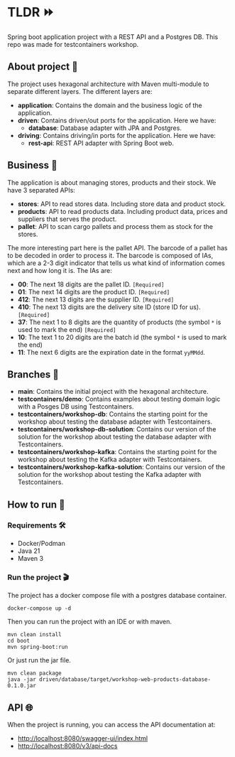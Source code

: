 # TLDR ⏩
Spring boot application project with a REST API and a Postgres DB. This repo was made for testcontainers workshop.

## About project 📝
The project uses hexagonal architecture with Maven multi-module to separate different layers. The different layers are:
- **application**: Contains the domain and the business logic of the application.
- **driven**: Contains driven/out ports for the application. Here we have:
  - **database**: Database adapter with JPA and Postgres.
- **driving**: Contains driving/in ports for the application. Here we have:
  - **rest-api**: REST API adapter with Spring Boot web.

## Business 💼
The application is about managing stores, products and their stock.
We have 3 separated APIs:
- **stores**: API to read stores data. Including store data and product stock.
- **products**: API to read products data. Including product data, prices and suppliers that serves the product.
- **pallet**: API to scan cargo pallets and process them as stock for the stores.

The more interesting part here is the pallet API. The barcode of a pallet has to be decoded in order to process it.
The barcode is composed of IAs, which are a 2-3 digit indicator that tells us what kind of information comes next and how long it is. The IAs are:
- **00**: The next 18 digits are the pallet ID. `[Required]`
- **01**: The next 14 digits are the product ID. `[Required]`
- **412**: The next 13 digits are the supplier ID. `[Required]`
- **410**: The next 13 digits are the delivery site ID (store ID for us). `[Required]`
- **37**: The next 1 to 8 digits are the quantity of products (the symbol `*` is used to mark the end) `[Required]`
- **10**: The text 1 to 20 digits are the batch id (the symbol `*` is used to mark the end)
- **11**: The next 6 digits are the expiration date in the format `yyMMdd`.


## Branches 🌳
- **main**: Contains the initial project with the hexagonal architecture.
- **testcontainers/demo**: Contains examples about testing domain logic with a Posges DB using Testcontainers.
- **testcontainers/workshop-db**: Contains the starting point for the workshop about testing the database adapter with Testcontainers.
- **testcontainers/workshop-db-solution**: Contains our version of the solution for the workshop about testing the database adapter with Testcontainers.
- **testcontainers/workshop-kafka**: Contains the starting point for the workshop about testing the Kafka adapter with Testcontainers.
- **testcontainers/workshop-kafka-solution**: Contains our version of the solution for the workshop about testing the Kafka adapter with Testcontainers.

## How to run 🚀
### Requirements 🛠
- Docker/Podman
- Java 21
- Maven 3

### Run the project 🎬
The project has a docker compose file with a postgres database container.
```shell
docker-compose up -d
```

Then you can run the project with an IDE or with maven.
```shell
mvn clean install
cd boot
mvn spring-boot:run
```

Or just run the jar file.
```shell
mvn clean package
java -jar driven/database/target/workshop-web-products-database-0.1.0.jar
```

## API 🌐
When the project is running, you can access the API documentation at:
- [http://localhost:8080/swagger-ui/index.html](http://localhost:8080/swagger-ui/index.html)
- [http://localhost:8080/v3/api-docs](http://localhost:8080/v3/api-docs)
